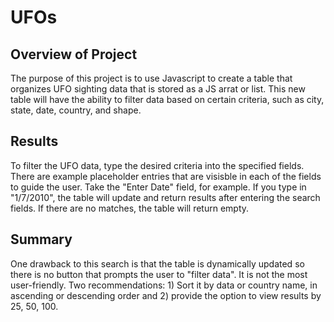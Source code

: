 # UFOs
## Overview of Project
The purpose of this project is to use Javascript to create a table that organizes UFO sighting data that is stored as a JS arrat or list. This new table will have the ability to filter data based on certain criteria, such as city, state, date, country, and shape.

## Results
To filter the UFO data, type the desired criteria into the specified fields. There are example placeholder entries that are visisble in each of the fields to guide the user. Take the "Enter Date" field, for example. If you type in "1/7/2010", the table will update and return results after entering the search fields. If there are no matches, the table will return empty. 

## Summary
One drawback to this search is that the table is dynamically updated so there is no button that prompts the user to "filter data". It is not the most user-friendly. 
Two recommendations: 1) Sort it by data or country name, in ascending or descending order and 2) provide the option to view results by 25, 50, 100.
